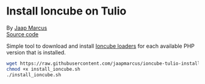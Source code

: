 # Install Ioncube on Tulio

By [Jaap Marcus](https://github.com/jaapmarcus/)  
[Source code](https://github.com/jaapmarcus/ioncube-tulio-installer)

Simple tool to download and install [Ioncube loaders](https://www.ioncube.com/loaders.php) for each available PHP version that is installed.

```bash
wget https://raw.githubusercontent.com/jaapmarcus/ioncube-tulio-installer/main/install_ioncube.sh
chmod +x install_ioncube.sh
./install_ioncube.sh
```
